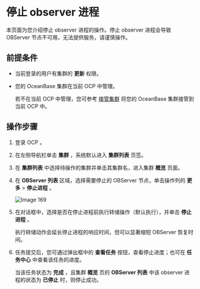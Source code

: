 # 停止 observer 进程

本页面为您介绍停止 observer 进程的操作。停止 observer 进程会导致 OBServer 节点不可用，无法提供服务，请谨慎操作。

## 前提条件

* 当前登录的用户有集群的 **更新** 权限。

* 您的 OceanBase 集群在当前 OCP 中管理。

  若不在当前 OCP 中管理，您可参考 [接管集群](../300.manage-a-cluster/400.take-over-a-cluster.md) 将您的 OceanBase 集群接管到当前 OCP 中。
  
## 操作步骤

1. 登录 OCP 。

2. 在左侧导航栏单击 **集群** ，系统默认进入 **集群列表** 页签。

3. 在 **集群列表** 中选择待操作的集群并单击其集群名，进入集群 **概览** 页面。

4. 在 **OBServer 列表** 区域，选择需要停止的 OBServer 节点，单击操作列的 **更多** > **停止进程** 。

   ![Image 169](https://obbusiness-private.oss-cn-shanghai.aliyuncs.com/doc/img/ocp/421/%E5%81%9C%E6%AD%A2%E8%BF%9B%E7%A8%8B.png)

5. 在对话框中，选择是否在停止进程前执行转储操作（默认执行），并单击 **停止进程** 。

   执行转储动作会延长停止进程的响应时间，但可以显著缩短 OBServer 恢复时间。

6. 任务提交后，您可通过弹出框中的 **查看任务** 按钮，查看停止进度；也可在 **任务中心** 中查看该任务的进度。

   当该任务状态为 **完成** ，且集群 **概览** 页的 **OBServer 列表** 中该 observer 进程的状态为 **已停止** 时，则停止成功。
